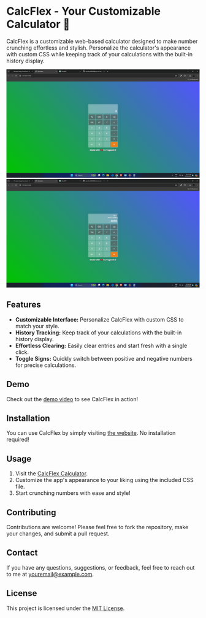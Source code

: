 # CalcFlex - Your Customizable Calculator 🧮

CalcFlex is a customizable web-based calculator designed to make number crunching effortless and stylish. Personalize the calculator's appearance with custom CSS while keeping track of your calculations with the built-in history display.

![CalcFlex Screenshot 1](/Screenshot/screenshot1.png)
![CalcFlex Screenshot 2](/Screenshot/screenshot2.png)

## Features

- **Customizable Interface:** Personalize CalcFlex with custom CSS to match your style.
- **History Tracking:** Keep track of your calculations with the built-in history display.
- **Effortless Clearing:** Easily clear entries and start fresh with a single click.
- **Toggle Signs:** Quickly switch between positive and negative numbers for precise calculations.

## Demo

Check out the [demo video](/Video/demo.mp4) to see CalcFlex in action!

## Installation

You can use CalcFlex by simply visiting [the website](https://your-calculator-app-url.com). No installation required!

## Usage

1. Visit the [CalcFlex Calculator](https://your-calculator-app-url.com).
2. Customize the app's appearance to your liking using the included CSS file.
3. Start crunching numbers with ease and style!

## Contributing

Contributions are welcome! Please feel free to fork the repository, make your changes, and submit a pull request.

## Contact

If you have any questions, suggestions, or feedback, feel free to reach out to me at [youremail@example.com](mailto:youremail@example.com).

## License

This project is licensed under the [MIT License](LICENSE).
